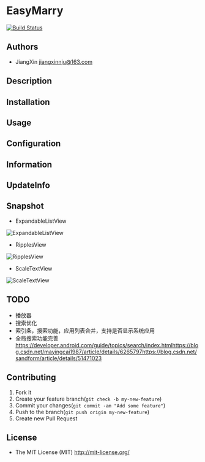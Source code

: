 # EasyMarry

[![Build Status](https://travis-ci.org/jiangxincode/EasyMarry.svg?branch=master)](https://travis-ci.org/jiangxincode/EasyMarry)

## Authors

+ JiangXin jiangxinnju@163.com

## Description

## Installation

## Usage

## Configuration

## Information

## UpdateInfo

## Snapshot

* ExpandableListView

![ExpandableListView](https://raw.githubusercontent.com/wiki/jiangxincode/EasyMarry/gif/ExpandableListView.gif)

* RipplesView

![RipplesView](https://raw.githubusercontent.com/wiki/jiangxincode/EasyMarry/gif/RipplesView.gif)

* ScaleTextView

![ScaleTextView](https://raw.githubusercontent.com/wiki/jiangxincode/EasyMarry/gif/ScaleTextView.gif)

## TODO

* 播放器
* 搜索优化
* 索引条，搜索功能，应用列表合并，支持是否显示系统应用
* 全局搜索功能完善<https://developer.android.com/guide/topics/search/index.html><https://blog.csdn.net/mayingcai1987/article/details/6265797><https://blog.csdn.net/sandform/article/details/51471023>

## Contributing

1. Fork it
2. Create your feature branch(`git check -b my-new-feature`)
3. Commit your changes(`git commit -am "Add some feature"`)
4. Push to the branch(`git push origin my-new-feature`)
5. Create new Pull Request

## License

+ The MIT License (MIT) <http://mit-license.org/>
